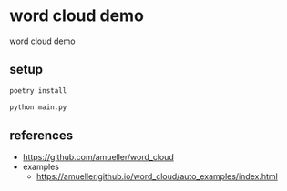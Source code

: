 # word cloud demo

word cloud demo

## setup

``` bash
poetry install

python main.py
```

## references

- https://github.com/amueller/word_cloud
- examples 
  - https://amueller.github.io/word_cloud/auto_examples/index.html
  
